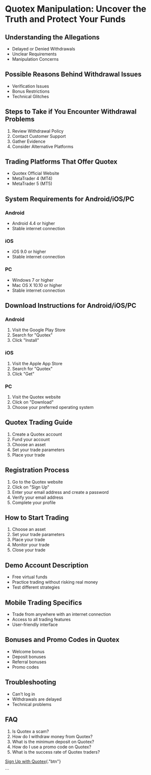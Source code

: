 # Quotex Manipulation: Uncover the Truth and Protect Your Funds

## Understanding the Allegations

-   Delayed or Denied Withdrawals
-   Unclear Requirements
-   Manipulation Concerns

## Possible Reasons Behind Withdrawal Issues

-   Verification Issues
-   Bonus Restrictions
-   Technical Glitches

## Steps to Take if You Encounter Withdrawal Problems

1.  Review Withdrawal Policy
2.  Contact Customer Support
3.  Gather Evidence
4.  Consider Alternative Platforms

## Trading Platforms That Offer Quotex

-   Quotex Official Website
-   MetaTrader 4 (MT4)
-   MetaTrader 5 (MT5)

## System Requirements for Android/iOS/PC

### Android

-   Android 4.4 or higher
-   Stable internet connection

### iOS

-   iOS 9.0 or higher
-   Stable internet connection

### PC

-   Windows 7 or higher
-   Mac OS X 10.10 or higher
-   Stable internet connection

## Download Instructions for Android/iOS/PC

### Android

1.  Visit the Google Play Store
2.  Search for "Quotex"
3.  Click "Install"

### iOS

1.  Visit the Apple App Store
2.  Search for "Quotex"
3.  Click "Get"

### PC

1.  Visit the Quotex website
2.  Click on "Download"
3.  Choose your preferred operating system

## Quotex Trading Guide

1.  Create a Quotex account
2.  Fund your account
3.  Choose an asset
4.  Set your trade parameters
5.  Place your trade

## Registration Process

1.  Go to the Quotex website
2.  Click on "Sign Up"
3.  Enter your email address and create a password
4.  Verify your email address
5.  Complete your profile

## How to Start Trading

1.  Choose an asset
2.  Set your trade parameters
3.  Place your trade
4.  Monitor your trade
5.  Close your trade

## Demo Account Description

-   Free virtual funds
-   Practice trading without risking real money
-   Test different strategies

## Mobile Trading Specifics

-   Trade from anywhere with an internet connection
-   Access to all trading features
-   User-friendly interface

## Bonuses and Promo Codes in Quotex

-   Welcome bonus
-   Deposit bonuses
-   Referral bonuses
-   Promo codes

## Troubleshooting

-   Can\'t log in
-   Withdrawals are delayed
-   Technical problems

## FAQ

1.  Is Quotex a scam?
2.  How do I withdraw money from Quotex?
3.  What is the minimum deposit on Quotex?
4.  How do I use a promo code on Quotex?
5.  What is the success rate of Quotex traders?

[Sign Up with
Quotex](\%22https://traff.sbs/brokerqxsignup\%22){."btn"}

\`\`\`

